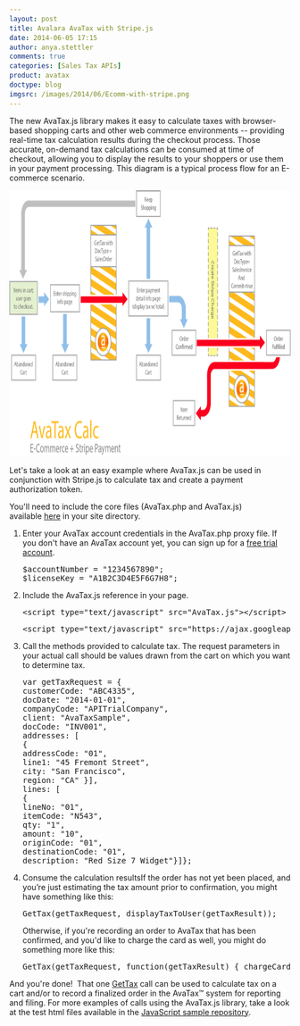 ```yaml
---
layout: post
title: Avalara AvaTax with Stripe.js
date: 2014-06-05 17:15
author: anya.stettler
comments: true
categories: [Sales Tax APIs]
product: avatax
doctype: blog
imgsrc: /images/2014/06/Ecomm-with-stripe.png
---
```

The new AvaTax.js library makes it easy to calculate taxes with browser-based shopping carts and other web commerce environments -- providing real-time tax calculation results during the checkout process. Those accurate, on-demand tax calculations can be consumed at time of checkout, allowing you to display the results to your shoppers or use them in your payment processing. This diagram is a typical process flow for an E-commerce scenario.

<a href="/images/2014/06/Ecomm-with-stripe.png"><img class="alignnone size-full wp-image-7766" src="/images/2014/06/Ecomm-with-stripe.png" alt="E-Commerce Workflow with Stripe integration" width="900" height="476" /></a>

Let's take a look at an easy example where AvaTax.js can be used in conjunction with Stripe.js to calculate tax and create a payment authorization token.

You'll need to include the core files (AvaTax.php and AvaTax.js) available <a href="https://github.com/avadev/AvaTax-Calc-REST-JavaScript">here</a> in your site directory.
<ol>
	<li>Enter your AvaTax account credentials in the AvaTax.php proxy file. If you don't have an AvaTax account yet, you can sign up for a <a title="Avalara AvaTax API Free Trial" href="/getting-started">free trial account</a>.
<pre>$accountNumber = "1234567890";
$licenseKey = "A1B2C3D4E5F6G7H8";</pre>
</li>
	<li>Include the AvaTax.js reference in your page.
<pre>&lt;script type="text/javascript" src="AvaTax.js"&gt;&lt;/script&gt;</pre>
<pre>&lt;script type="text/javascript" src="https://ajax.googleapis.com/ajax/libs/jquery/1.6.2/jquery.min.js"&gt;&lt;/script&gt;</pre>
</li>
	<li>Call the methods provided to calculate tax. The request parameters in your actual call should be values drawn from the cart on which you want to determine tax.
<pre>var getTaxRequest = {
customerCode: "ABC4335",
docDate: "2014-01-01",
companyCode: "APITrialCompany",
client: "AvaTaxSample",
docCode: "INV001",
addresses: [
{
addressCode: "01",
line1: "45 Fremont Street",
city: "San Francisco",
region: "CA" }],
lines: [
{
lineNo: "01",
itemCode: "N543",
qty: "1",
amount: "10",
originCode: "01",
destinationCode: "01",
description: "Red Size 7 Widget"}]};</pre>
</li>
	<li>Consume the calculation resultsIf the order has not yet been placed, and you’re just estimating the tax amount prior to confirmation, you might have something like this:
<pre>GetTax(getTaxRequest, displayTaxToUser(getTaxResult));</pre>
Otherwise, if you're recording an order to AvaTax that has been confirmed, and you'd like to charge the card as well, you might do something more like this:
<pre>GetTax(getTaxRequest, function(getTaxResult) { chargeCardViaStripe((getTaxResult.TotalTax + getTaxResult.TotalAmount) *100 )});</pre>
</li>
</ol>
And you're done!  That one <a href="/api-docs/api-reference/rest-curl/gettax">GetTax</a> call can be used to calculate tax on a cart and/or to record a finalized order in the AvaTax™ system for reporting and filing. For more examples of calls using the AvaTax.js library, take a look at the test html files available in the <a href="https://github.com/avadev/AvaTax-Calc-REST-JavaScript">JavaScript sample repository</a>.
